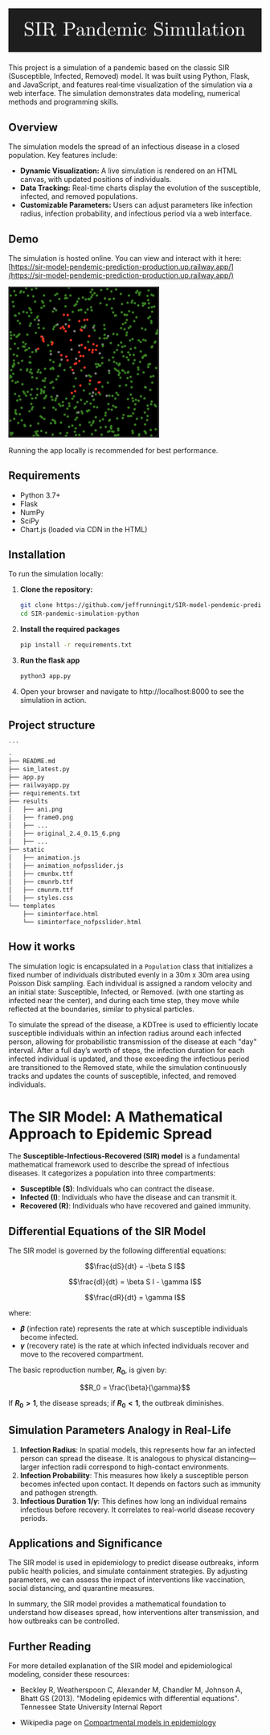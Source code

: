 ![#SIR Pandemic Simulation](sir_logo.png)
---
This project is a simulation of a pandemic based on the classic SIR (Susceptible, Infected, Removed) model. It was built using Python, Flask, and JavaScript, and features real‑time visualization of the simulation via a web interface. The simulation demonstrates data modeling, numerical methods and programming skills.

## Overview

The simulation models the spread of an infectious disease in a closed population. Key features include:

- **Dynamic Visualization:** A live simulation is rendered on an HTML canvas, with updated positions of individuals.
- **Data Tracking:** Real-time charts display the evolution of the susceptible, infected, and removed populations.
- **Customizable Parameters:** Users can adjust parameters like infection radius, infection probability, and infectious period via a web interface.

## Demo

The simulation is hosted online. You can view and interact with it here:  
[https://sir-model-pendemic-prediction-production.up.railway.app/](https://sir-model-pendemic-prediction-production.up.railway.app/)

<img src="sim_image.png" alt="Description" width="300"/>

Running the app locally is recommended for best performance.

## Requirements

- Python 3.7+
- Flask
- NumPy
- SciPy
- Chart.js (loaded via CDN in the HTML)

## Installation

To run the simulation locally:

1. **Clone the repository:**

    ```bash
    git clone https://github.com/jeffrunningit/SIR-model-pendemic-prediction-python.git
    cd SIR-pandemic-simulation-python

2. **Install the required packages**

    ```bash
    pip install -r requirements.txt

3. **Run the flask app**

    ```bash
    python3 app.py

4. 	Open your browser and navigate to http://localhost:8000 to see the simulation in action.

## Project structure

    ```
    .
    ├── README.md
    ├── sim_latest.py
    ├── app.py
    ├── railwayapp.py
    ├── requirements.txt
    ├── results
    │   ├── ani.png
    │   ├── frame0.png
    │   ├── ...
    │   ├── original_2.4_0.15_6.png
    │   ├── ...
    ├── static
    │   ├── animation.js
    │   ├── animation_nofpsslider.js
    │   ├── cmunbx.ttf
    │   ├── cmunrb.ttf
    │   ├── cmunrm.ttf
    │   ├── styles.css
    └── templates
        ├── siminterface.html
        └── siminterface_nofpsslider.html

## How it works

The simulation logic is encapsulated in a `Population` class that initializes a fixed number of individuals distributed evenly in a 30m x 30m area using Poisson Disk sampling. Each individual is assigned a random velocity and an initial state: Susceptible, Infected, or Removed. (with one starting as infected near the center), and during each time step, they move while reflected at the boundaries, similar to physical particles. 

To simulate the spread of the disease, a KDTree is used to efficiently locate susceptible individuals within an infection radius around each infected person, allowing for probabilistic transmission of the disease at each "day" interval. After a full day’s worth of steps, the infection duration for each infected individual is updated, and those exceeding the infectious period are transitioned to the Removed state, while the simulation continuously tracks and updates the counts of susceptible, infected, and removed individuals.

# The SIR Model: A Mathematical Approach to Epidemic Spread

The **Susceptible-Infectious-Recovered (SIR) model** is a fundamental mathematical framework used to describe the spread of infectious diseases. It categorizes a population into three compartments:

- **Susceptible (S)**: Individuals who can contract the disease.
- **Infected (I)**: Individuals who have the disease and can transmit it.
- **Recovered (R)**: Individuals who have recovered and gained immunity.

## Differential Equations of the SIR Model
The SIR model is governed by the following differential equations:

```math
\frac{dS}{dt} = -\beta S I
```
```math
\frac{dI}{dt} = \beta S I - \gamma I
```
```math
\frac{dR}{dt} = \gamma I
```

where:
- **$\beta$** (infection rate) represents the rate at which susceptible individuals become infected.
- **$\gamma$** (recovery rate) is the rate at which infected individuals recover and move to the recovered compartment.

The basic reproduction number, **$R_0$**, is given by:
```math
R_0 = \frac{\beta}{\gamma}
```
If **$R_0 > 1$**, the disease spreads; if **$R_0 < 1$**, the outbreak diminishes.

## Simulation Parameters Analogy in Real-Life 
1. **Infection Radius**: In spatial models, this represents how far an infected person can spread the disease. It is analogous to physical distancing—larger infection radii correspond to high-contact environments.
2. **Infection Probability**: This measures how likely a susceptible person becomes infected upon contact. It depends on factors such as immunity and pathogen strength.
3. **Infectious Duration $1/\gamma$**: This defines how long an individual remains infectious before recovery. It correlates to real-world disease recovery periods.

## Applications and Significance
The SIR model is used in epidemiology to predict disease outbreaks, inform public health policies, and simulate containment strategies. By adjusting parameters, we can assess the impact of interventions like vaccination, social distancing, and quarantine measures. 

In summary, the SIR model provides a mathematical foundation to understand how diseases spread, how interventions alter transmission, and how outbreaks can be controlled.

## Further Reading

For more detailed explanation of the SIR model and epidemiological modeling, consider these resources:

- Beckley R, Weatherspoon C, Alexander M, Chandler M, Johnson A, Bhatt GS (2013). "Modeling epidemics with differential equations". Tennessee State University Internal Report

- Wikipedia page on [Compartmental models in epidemiology](https://en.wikipedia.org/wiki/Compartmental_models_in_epidemiology#The_SIR_model)

